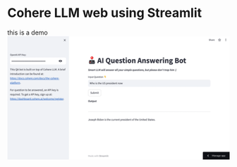 # Cohere LLM web using Streamlit
this is a demo
![Alt text](<Screenshot 2023-08-08 at 15.48.06.png>)